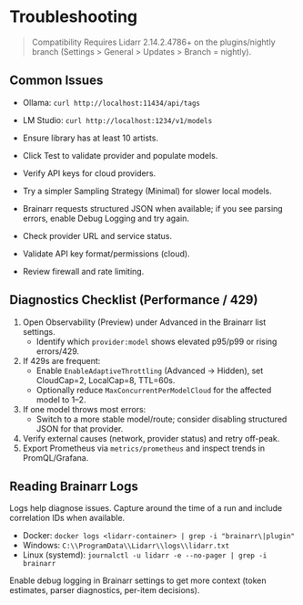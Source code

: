 # Troubleshooting

> Compatibility
> Requires Lidarr 2.14.2.4786+ on the plugins/nightly branch (Settings > General > Updates > Branch = nightly).

## Common Issues

- Ollama: `curl http://localhost:11434/api/tags`
- LM Studio: `curl http://localhost:1234/v1/models`

- Ensure library has at least 10 artists.
- Click Test to validate provider and populate models.
- Verify API keys for cloud providers.
- Try a simpler Sampling Strategy (Minimal) for slower local models.
- Brainarr requests structured JSON when available; if you see parsing errors, enable Debug Logging and try again.

- Check provider URL and service status.
- Validate API key format/permissions (cloud).
- Review firewall and rate limiting.

## Diagnostics Checklist (Performance / 429)

1. Open Observability (Preview) under Advanced in the Brainarr list settings.
   - Identify which `provider:model` shows elevated p95/p99 or rising errors/429.
2. If 429s are frequent:
   - Enable `EnableAdaptiveThrottling` (Advanced → Hidden), set CloudCap=2, LocalCap=8, TTL=60s.
   - Optionally reduce `MaxConcurrentPerModelCloud` for the affected model to 1–2.
3. If one model throws most errors:
   - Switch to a more stable model/route; consider disabling structured JSON for that provider.
4. Verify external causes (network, provider status) and retry off-peak.
5. Export Prometheus via `metrics/prometheus` and inspect trends in PromQL/Grafana.

## Reading Brainarr Logs

Logs help diagnose issues. Capture around the time of a run and include correlation IDs when available.

- Docker: `docker logs <lidarr-container> | grep -i "brainarr\|plugin"`
- Windows: `C:\\ProgramData\\Lidarr\\logs\\lidarr.txt`
- Linux (systemd): `journalctl -u lidarr -e --no-pager | grep -i brainarr`

Enable debug logging in Brainarr settings to get more context (token estimates, parser diagnostics, per-item decisions).
